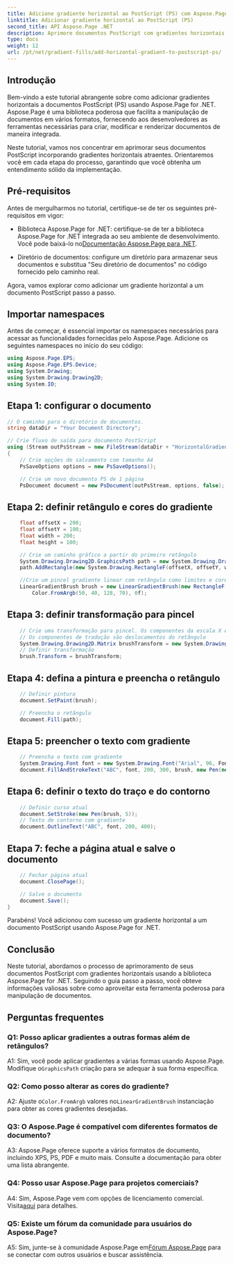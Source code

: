 ```yaml
---
title: Adicione gradiente horizontal ao PostScript (PS) com Aspose.Page
linktitle: Adicionar gradiente horizontal ao PostScript (PS)
second_title: API Aspose.Page .NET
description: Aprimore documentos PostScript com gradientes horizontais impressionantes usando Aspose.Page para .NET. Siga nosso tutorial passo a passo para uma implementação perfeita.
type: docs
weight: 12
url: /pt/net/gradient-fills/add-horizontal-gradient-to-postscript-ps/
---
```

## Introdução

Bem-vindo a este tutorial abrangente sobre como adicionar gradientes horizontais a documentos PostScript (PS) usando Aspose.Page for .NET. Aspose.Page é uma biblioteca poderosa que facilita a manipulação de documentos em vários formatos, fornecendo aos desenvolvedores as ferramentas necessárias para criar, modificar e renderizar documentos de maneira integrada.

Neste tutorial, vamos nos concentrar em aprimorar seus documentos PostScript incorporando gradientes horizontais atraentes. Orientaremos você em cada etapa do processo, garantindo que você obtenha um entendimento sólido da implementação.

## Pré-requisitos

Antes de mergulharmos no tutorial, certifique-se de ter os seguintes pré-requisitos em vigor:

-  Biblioteca Aspose.Page for .NET: certifique-se de ter a biblioteca Aspose.Page for .NET integrada ao seu ambiente de desenvolvimento. Você pode baixá-lo no[Documentação Aspose.Page para .NET](https://reference.aspose.com/page/net/).

- Diretório de documentos: configure um diretório para armazenar seus documentos e substitua "Seu diretório de documentos" no código fornecido pelo caminho real.

Agora, vamos explorar como adicionar um gradiente horizontal a um documento PostScript passo a passo.

## Importar namespaces

Antes de começar, é essencial importar os namespaces necessários para acessar as funcionalidades fornecidas pelo Aspose.Page. Adicione os seguintes namespaces no início do seu código:

```csharp
using Aspose.Page.EPS;
using Aspose.Page.EPS.Device;
using System.Drawing;
using System.Drawing.Drawing2D;
using System.IO;
```

## Etapa 1: configurar o documento

```csharp
// O caminho para o diretório de documentos.
string dataDir = "Your Document Directory";

// Crie fluxo de saída para documento PostScript
using (Stream outPsStream = new FileStream(dataDir + "HorizontalGradient_outPS.ps", FileMode.Create))
{
    // Crie opções de salvamento com tamanho A4
    PsSaveOptions options = new PsSaveOptions();

    // Crie um novo documento PS de 1 página
    PsDocument document = new PsDocument(outPsStream, options, false);
```

## Etapa 2: definir retângulo e cores do gradiente

```csharp
    float offsetX = 200;
    float offsetY = 100;
    float width = 200;
    float height = 100;

    // Crie um caminho gráfico a partir do primeiro retângulo
    System.Drawing.Drawing2D.GraphicsPath path = new System.Drawing.Drawing2D.GraphicsPath();
    path.AddRectangle(new System.Drawing.RectangleF(offsetX, offsetY, width, height));

    //Crie um pincel gradiente linear com retângulo como limites e cores iniciais e finais
    LinearGradientBrush brush = new LinearGradientBrush(new RectangleF(0, 0, width, height), Color.FromArgb(150, 0, 0, 0),
        Color.FromArgb(50, 40, 128, 70), 0f);
```

## Etapa 3: definir transformação para pincel

```csharp
    // Crie uma transformação para pincel. Os componentes da escala X e Y devem ser iguais à largura e altura do retângulo correspondentemente.
    // Os componentes de tradução são deslocamentos do retângulo
    System.Drawing.Drawing2D.Matrix brushTransform = new System.Drawing.Drawing2D.Matrix(width, 0, 0, height, offsetX, offsetY);
    // Definir transformação
    brush.Transform = brushTransform;
```

## Etapa 4: defina a pintura e preencha o retângulo

```csharp
    // Definir pintura
    document.SetPaint(brush);

    // Preencha o retângulo
    document.Fill(path);
```

## Etapa 5: preencher o texto com gradiente

```csharp
    // Preencha o texto com gradiente
    System.Drawing.Font font = new System.Drawing.Font("Arial", 96, FontStyle.Bold);
    document.FillAndStrokeText("ABC", font, 200, 300, brush, new Pen(new SolidBrush(Color.Black), 2));
```

## Etapa 6: definir o texto do traço e do contorno

```csharp
    // Definir curso atual
    document.SetStroke(new Pen(brush, 5));
    // Texto de contorno com gradiente
    document.OutlineText("ABC", font, 200, 400);
```

## Etapa 7: feche a página atual e salve o documento

```csharp
    // Fechar página atual
    document.ClosePage();

    // Salve o documento
    document.Save();
}
```

Parabéns! Você adicionou com sucesso um gradiente horizontal a um documento PostScript usando Aspose.Page for .NET.

## Conclusão

Neste tutorial, abordamos o processo de aprimoramento de seus documentos PostScript com gradientes horizontais usando a biblioteca Aspose.Page for .NET. Seguindo o guia passo a passo, você obteve informações valiosas sobre como aproveitar esta ferramenta poderosa para manipulação de documentos.

## Perguntas frequentes

### Q1: Posso aplicar gradientes a outras formas além de retângulos?

 A1: Sim, você pode aplicar gradientes a várias formas usando Aspose.Page. Modifique o`GraphicsPath` criação para se adequar à sua forma específica.

### Q2: Como posso alterar as cores do gradiente?

 A2: Ajuste o`Color.FromArgb` valores no`LinearGradientBrush` instanciação para obter as cores gradientes desejadas.

### Q3: O Aspose.Page é compatível com diferentes formatos de documento?

A3: Aspose.Page oferece suporte a vários formatos de documento, incluindo XPS, PS, PDF e muito mais. Consulte a documentação para obter uma lista abrangente.

### Q4: Posso usar Aspose.Page para projetos comerciais?

 A4: Sim, Aspose.Page vem com opções de licenciamento comercial. Visita[aqui](https://purchase.aspose.com/buy) para detalhes.

### Q5: Existe um fórum da comunidade para usuários do Aspose.Page?

 A5: Sim, junte-se à comunidade Aspose.Page em[Fórum Aspose.Page](https://forum.aspose.com/c/page/39) para se conectar com outros usuários e buscar assistência.